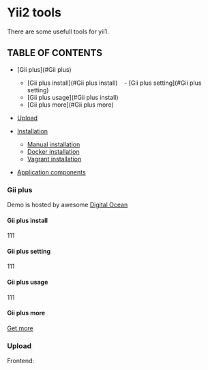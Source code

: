 # Yii2 tools

There are some usefull tools for yii1.

## TABLE OF CONTENTS
- [Gii plus](#Gii plus)
    - [Gii plus install](#Gii plus install)
    - [Gii plus setting](#Gii plus setting)
    - [Gii plus usage](#Gii plus install)
    - [Gii plus more](#Gii plus more)
- [Upload](#Upload)


- [Installation](docs/installation.md)
    - [Manual installation](docs/installation.md#manual-installation)
    - [Docker installation](docs/installation.md#docker-installation)
    - [Vagrant installation](docs/installation.md#vagrant-installation)
- [Application components](#application-components)

### Gii plus
Demo is hosted by awesome [Digital Ocean](https://m.do.co/c/d7f000191ea8)

#### Gii plus install
111

#### Gii plus setting
111

#### Gii plus usage
111

#### Gii plus more
[Get more](https://github.com/myzero1/yii2-gii-plus)


### Upload

Frontend:
